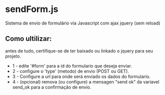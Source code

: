 # sendForm.js
Sistema de envio de formulário via Javascript com ajax jquery (sem reload)

## Como ultilizar:
antes de tudo, certifique-se de ter baixado ou linkado o jquery para seu projeto.

- 1 - edite '#form' para a id do formulario que deseja enviar.
- 2 - configure o 'type' (metodo) de envio (POST ou GET).
- 3 - Configure a url para onde será enviado os dados do formulario.
- 4 - (opcional) remova (ou configure) a mensagen "send ok" da variavel send_ok para a confirmação de envio.
